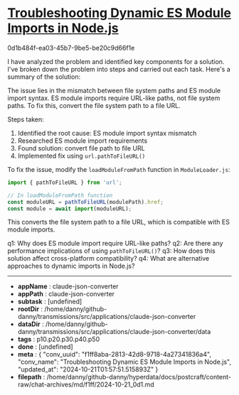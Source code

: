 # [Troubleshooting Dynamic ES Module Imports in Node.js](https://claude.ai/chat/f1ff8aba-2813-42d8-9718-4a27341836a4)

0d1b484f-ea03-45b7-9be5-be20c9d66f1e

 I have analyzed the problem and identified key components for a solution. I've broken down the problem into steps and carried out each task. Here's a summary of the solution:

The issue lies in the mismatch between file system paths and ES module import syntax. ES module imports require URL-like paths, not file system paths. To fix this, convert the file system path to a file URL.

Steps taken:
1. Identified the root cause: ES module import syntax mismatch
2. Researched ES module import requirements
3. Found solution: convert file path to file URL
4. Implemented fix using `url.pathToFileURL()`

To fix the issue, modify the `loadModuleFromPath` function in `ModuleLoader.js`:

```javascript
import { pathToFileURL } from 'url';

// In loadModuleFromPath function
const moduleURL = pathToFileURL(modulePath).href;
const module = await import(moduleURL);
```

This converts the file system path to a file URL, which is compatible with ES module imports.

q1: Why does ES module import require URL-like paths?
q2: Are there any performance implications of using `pathToFileURL()`?
q3: How does this solution affect cross-platform compatibility?
q4: What are alternative approaches to dynamic imports in Node.js?

---

* **appName** : claude-json-converter
* **appPath** : claude-json-converter
* **subtask** : [undefined]
* **rootDir** : /home/danny/github-danny/transmissions/src/applications/claude-json-converter
* **dataDir** : /home/danny/github-danny/transmissions/src/applications/claude-json-converter/data
* **tags** : p10.p20.p30.p40.p50
* **done** : [undefined]
* **meta** : {
  "conv_uuid": "f1ff8aba-2813-42d8-9718-4a27341836a4",
  "conv_name": "Troubleshooting Dynamic ES Module Imports in Node.js",
  "updated_at": "2024-10-21T01:57:51.515893Z"
}
* **filepath** : /home/danny/github-danny/hyperdata/docs/postcraft/content-raw/chat-archives/md/f1ff/2024-10-21_0d1.md